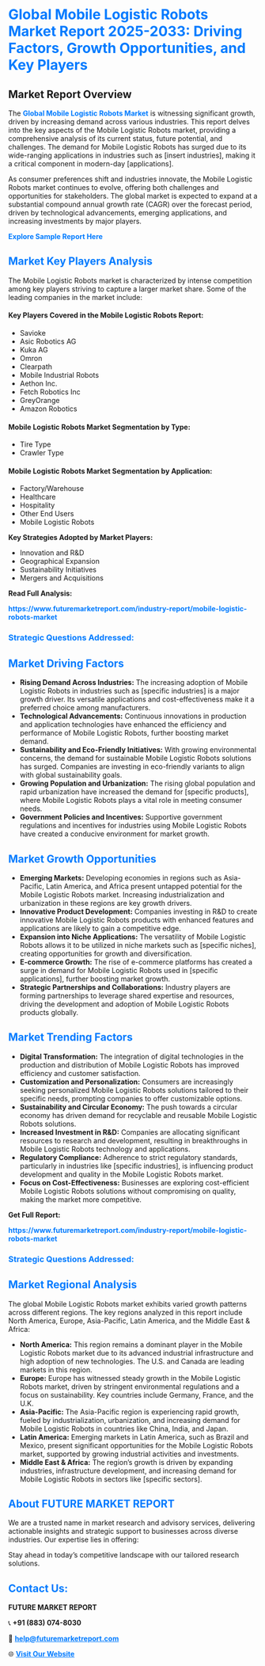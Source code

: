 <h1 style="color: #007BFF;">Global Mobile Logistic Robots Market Report 2025-2033: Driving Factors, Growth Opportunities, and Key Players</h1>

<section id="overview">
<h2>Market Report Overview</h2>
<p>The <a href="https://www.futuremarketreport.com/industry-report/mobile-logistic-robots-market" style="color: #007BFF; text-decoration: none;"><strong>Global Mobile Logistic Robots Market</strong></a> is witnessing significant growth, driven by increasing demand across various industries. This report delves into the key aspects of the Mobile Logistic Robots market, providing a comprehensive analysis of its current status, future potential, and challenges. The demand for Mobile Logistic Robots has surged due to its wide-ranging applications in industries such as [insert industries], making it a critical component in modern-day [applications].</p>
<p>As consumer preferences shift and industries innovate, the Mobile Logistic Robots market continues to evolve, offering both challenges and opportunities for stakeholders. The global market is expected to expand at a substantial compound annual growth rate (CAGR) over the forecast period, driven by technological advancements, emerging applications, and increasing investments by major players.</p>
</section>

<section id="overview">
<p><a href="https://www.futuremarketreport.com/request-sample/reportId=120432" style="color: #007BFF; text-decoration: none;"><strong>Explore Sample Report Here</strong></a></p>
</section>

<section id="key-players">
<h2 style="color: #007BFF;">Market Key Players Analysis</h2>
<p>The Mobile Logistic Robots market is characterized by intense competition among key players striving to capture a larger market share. Some of the leading companies in the market include:</p>
<h4>Key Players Covered in the Mobile Logistic Robots Report:</h4>
<ul><li>Savioke</li><li>Asic Robotics AG</li><li>Kuka AG</li><li>Omron</li><li>Clearpath</li><li>Mobile Industrial Robots</li><li>Aethon Inc.</li><li>Fetch Robotics Inc</li><li>GreyOrange</li><li>Amazon Robotics</li></ul>
<h4>Mobile Logistic Robots Market Segmentation by Type:</h4>
<ul><li>Tire Type</li><li>Crawler Type</li></ul>

<h4>Mobile Logistic Robots Market Segmentation by Application:</h4>
<ul><li>Factory/Warehouse</li><li>Healthcare</li><li>Hospitality</li><li>Other End Users</li><li>Mobile Logistic Robots</li></ul>
<p><strong>Key Strategies Adopted by Market Players:</strong></p>
<ul>
<li>Innovation and R&D</li>
<li>Geographical Expansion</li>
<li>Sustainability Initiatives</li>
<li>Mergers and Acquisitions</li>
</ul>
</section>

<section>
<p><strong>Read Full Analysis: </strong></p><a href="https://www.futuremarketreport.com/industry-report/mobile-logistic-robots-market" style="color: #007BFF; text-decoration: none;"><strong>https://www.futuremarketreport.com/industry-report/mobile-logistic-robots-market</strong></a>
<h3 style="color: #007BFF;">Strategic Questions Addressed:</h3>
</section>

<section id="driving-factors">
<h2 style="color: #007BFF;">Market Driving Factors</h2>
<ul>
<li><strong>Rising Demand Across Industries:</strong> The increasing adoption of Mobile Logistic Robots in industries such as [specific industries] is a major growth driver. Its versatile applications and cost-effectiveness make it a preferred choice among manufacturers.</li>
<li><strong>Technological Advancements:</strong> Continuous innovations in production and application technologies have enhanced the efficiency and performance of Mobile Logistic Robots, further boosting market demand.</li>
<li><strong>Sustainability and Eco-Friendly Initiatives:</strong> With growing environmental concerns, the demand for sustainable Mobile Logistic Robots solutions has surged. Companies are investing in eco-friendly variants to align with global sustainability goals.</li>
<li><strong>Growing Population and Urbanization:</strong> The rising global population and rapid urbanization have increased the demand for [specific products], where Mobile Logistic Robots plays a vital role in meeting consumer needs.</li>
<li><strong>Government Policies and Incentives:</strong> Supportive government regulations and incentives for industries using Mobile Logistic Robots have created a conducive environment for market growth.</li>
</ul>
</section>

<section id="growth-opportunities">
<h2 style="color: #007BFF;">Market Growth Opportunities</h2>
<ul>
<li><strong>Emerging Markets:</strong> Developing economies in regions such as Asia-Pacific, Latin America, and Africa present untapped potential for the Mobile Logistic Robots market. Increasing industrialization and urbanization in these regions are key growth drivers.</li>
<li><strong>Innovative Product Development:</strong> Companies investing in R&D to create innovative Mobile Logistic Robots products with enhanced features and applications are likely to gain a competitive edge.</li>
<li><strong>Expansion into Niche Applications:</strong> The versatility of Mobile Logistic Robots allows it to be utilized in niche markets such as [specific niches], creating opportunities for growth and diversification.</li>
<li><strong>E-commerce Growth:</strong> The rise of e-commerce platforms has created a surge in demand for Mobile Logistic Robots used in [specific applications], further boosting market growth.</li>
<li><strong>Strategic Partnerships and Collaborations:</strong> Industry players are forming partnerships to leverage shared expertise and resources, driving the development and adoption of Mobile Logistic Robots products globally.</li>
</ul>
</section>

<section id="trending-factors">
<h2 style="color: #007BFF;">Market Trending Factors</h2>
<ul>
<li><strong>Digital Transformation:</strong> The integration of digital technologies in the production and distribution of Mobile Logistic Robots has improved efficiency and customer satisfaction.</li>
<li><strong>Customization and Personalization:</strong> Consumers are increasingly seeking personalized Mobile Logistic Robots solutions tailored to their specific needs, prompting companies to offer customizable options.</li>
<li><strong>Sustainability and Circular Economy:</strong> The push towards a circular economy has driven demand for recyclable and reusable Mobile Logistic Robots solutions.</li>
<li><strong>Increased Investment in R&D:</strong> Companies are allocating significant resources to research and development, resulting in breakthroughs in Mobile Logistic Robots technology and applications.</li>
<li><strong>Regulatory Compliance:</strong> Adherence to strict regulatory standards, particularly in industries like [specific industries], is influencing product development and quality in the Mobile Logistic Robots market.</li>
<li><strong>Focus on Cost-Effectiveness:</strong> Businesses are exploring cost-efficient Mobile Logistic Robots solutions without compromising on quality, making the market more competitive.</li>
</ul>
</section>

<section>
<p><strong>Get Full Report: </strong></p><a href="https://www.futuremarketreport.com/industry-report/mobile-logistic-robots-market" style="color: #007BFF; text-decoration: none;"><strong>https://www.futuremarketreport.com/industry-report/mobile-logistic-robots-market</strong></a>
<h3 style="color: #007BFF;">Strategic Questions Addressed:</h3>
</section>


<section id="regional-analysis">
<h2 style="color: #007BFF;">Market Regional Analysis</h2>
<p>The global Mobile Logistic Robots market exhibits varied growth patterns across different regions. The key regions analyzed in this report include North America, Europe, Asia-Pacific, Latin America, and the Middle East & Africa:</p>
<ul>
<li><strong>North America:</strong> This region remains a dominant player in the Mobile Logistic Robots market due to its advanced industrial infrastructure and high adoption of new technologies. The U.S. and Canada are leading markets in this region.</li>
<li><strong>Europe:</strong> Europe has witnessed steady growth in the Mobile Logistic Robots market, driven by stringent environmental regulations and a focus on sustainability. Key countries include Germany, France, and the U.K.</li>
<li><strong>Asia-Pacific:</strong> The Asia-Pacific region is experiencing rapid growth, fueled by industrialization, urbanization, and increasing demand for Mobile Logistic Robots in countries like China, India, and Japan.</li>
<li><strong>Latin America:</strong> Emerging markets in Latin America, such as Brazil and Mexico, present significant opportunities for the Mobile Logistic Robots market, supported by growing industrial activities and investments.</li>
<li><strong>Middle East & Africa:</strong> The region’s growth is driven by expanding industries, infrastructure development, and increasing demand for Mobile Logistic Robots in sectors like [specific sectors].</li>
</ul>
</section>

<footer>
<h2 style="color: #007BFF;">About FUTURE MARKET REPORT</h2>
<p>We are a trusted name in market research and advisory services, delivering actionable insights and strategic support to businesses across diverse industries. Our expertise lies in offering:</p>

<p>Stay ahead in today’s competitive landscape with our tailored research solutions.</p>

<h2 style="color: #007BFF;">Contact Us:</h2>
<p><strong>FUTURE MARKET REPORT</strong></p>
<p>📞 <strong>+91 (883) 074-8030</strong></p>
<p>📧 <strong><a href="mailto:help@futuremarketreport.com" style="color: #007BFF;">help@futuremarketreport.com</a></strong></p>
<p>🌐 <strong><a href="https://www.futuremarketreport.com/" style="color: #007BFF;">Visit Our Website</a></strong></p>
</footer>